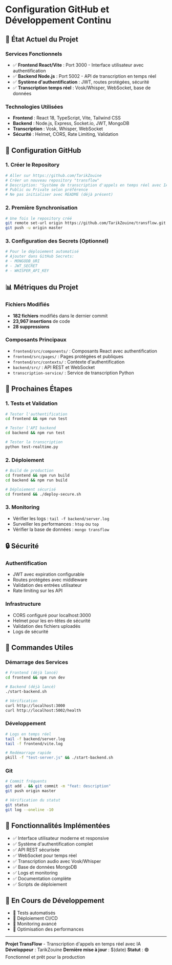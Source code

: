 # Configuration GitHub et Développement Continu

## 🚀 État Actuel du Projet

### Services Fonctionnels
- ✅ **Frontend React/Vite** : Port 3000 - Interface utilisateur avec authentification
- ✅ **Backend Node.js** : Port 5002 - API de transcription en temps réel
- ✅ **Système d'authentification** : JWT, routes protégées, sécurité
- ✅ **Transcription temps réel** : Vosk/Whisper, WebSocket, base de données

### Technologies Utilisées
- **Frontend** : React 18, TypeScript, Vite, Tailwind CSS
- **Backend** : Node.js, Express, Socket.io, JWT, MongoDB
- **Transcription** : Vosk, Whisper, WebSocket
- **Sécurité** : Helmet, CORS, Rate Limiting, Validation

## 🔧 Configuration GitHub

### 1. Créer le Repository
```bash
# Aller sur https://github.com/TarikZouine
# Créer un nouveau repository "transflow"
# Description: "Système de transcription d'appels en temps réel avec IA"
# Public ou Private selon préférence
# Ne pas initialiser avec README (déjà présent)
```

### 2. Première Synchronisation
```bash
# Une fois le repository créé
git remote set-url origin https://github.com/TarikZouine/transflow.git
git push -u origin master
```

### 3. Configuration des Secrets (Optionnel)
```bash
# Pour le déploiement automatisé
# Ajouter dans GitHub Secrets:
# - MONGODB_URI
# - JWT_SECRET
# - WHISPER_API_KEY
```

## 📊 Métriques du Projet

### Fichiers Modifiés
- **182 fichiers** modifiés dans le dernier commit
- **23,967 insertions** de code
- **28 suppressions**

### Composants Principaux
- `frontend/src/components/` : Composants React avec authentification
- `frontend/src/pages/` : Pages protégées et publiques
- `frontend/src/contexts/` : Contexte d'authentification
- `backend/src/` : API REST et WebSocket
- `transcription-service/` : Service de transcription Python

## 🎯 Prochaines Étapes

### 1. Tests et Validation
```bash
# Tester l'authentification
cd frontend && npm run test

# Tester l'API backend
cd backend && npm run test

# Tester la transcription
python test-realtime.py
```

### 2. Déploiement
```bash
# Build de production
cd frontend && npm run build
cd backend && npm run build

# Déploiement sécurisé
cd frontend && ./deploy-secure.sh
```

### 3. Monitoring
- Vérifier les logs : `tail -f backend/server.log`
- Surveiller les performances : `htop` ou `top`
- Vérifier la base de données : `mongo transflow`

## 🔒 Sécurité

### Authentification
- JWT avec expiration configurable
- Routes protégées avec middleware
- Validation des entrées utilisateur
- Rate limiting sur les API

### Infrastructure
- CORS configuré pour localhost:3000
- Helmet pour les en-têtes de sécurité
- Validation des fichiers uploadés
- Logs de sécurité

## 📝 Commandes Utiles

### Démarrage des Services
```bash
# Frontend (déjà lancé)
cd frontend && npm run dev

# Backend (déjà lancé)
./start-backend.sh

# Vérification
curl http://localhost:3000
curl http://localhost:5002/health
```

### Développement
```bash
# Logs en temps réel
tail -f backend/server.log
tail -f frontend/vite.log

# Redémarrage rapide
pkill -f "test-server.js" && ./start-backend.sh
```

### Git
```bash
# Commit fréquents
git add . && git commit -m "feat: description"
git push origin master

# Vérification du statut
git status
git log --oneline -10
```

## 🌟 Fonctionnalités Implémentées

- ✅ Interface utilisateur moderne et responsive
- ✅ Système d'authentification complet
- ✅ API REST sécurisée
- ✅ WebSocket pour temps réel
- ✅ Transcription audio avec Vosk/Whisper
- ✅ Base de données MongoDB
- ✅ Logs et monitoring
- ✅ Documentation complète
- ✅ Scripts de déploiement

## 🚧 En Cours de Développement

- 🔄 Tests automatisés
- 🔄 Déploiement CI/CD
- 🔄 Monitoring avancé
- 🔄 Optimisation des performances

---

**Projet TransFlow** - Transcription d'appels en temps réel avec IA
**Développeur** : TarikZouine
**Dernière mise à jour** : $(date)
**Statut** : 🟢 Fonctionnel et prêt pour la production
